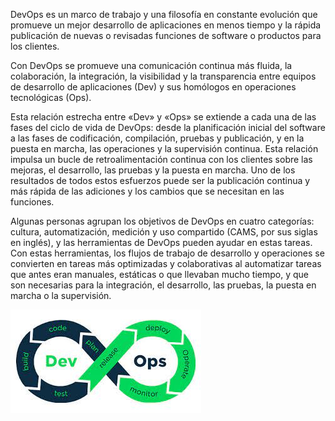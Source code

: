 

DevOps es un marco de trabajo y una filosofía en constante evolución que promueve un mejor desarrollo de aplicaciones en menos tiempo y la rápida publicación de nuevas o revisadas funciones de software o productos para los clientes.

Con DevOps se promueve una comunicación continua más fluida, la colaboración, la integración, la visibilidad y la transparencia entre equipos de desarrollo de aplicaciones (Dev) y sus homólogos en operaciones tecnológicas (Ops).

Esta relación estrecha entre «Dev» y «Ops» se extiende a cada una de las fases del ciclo de vida de DevOps: desde la planificación inicial del software a las fases de codificación, compilación, pruebas y publicación, y en la puesta en marcha, las operaciones y la supervisión continua. Esta relación impulsa un bucle de retroalimentación continua con los clientes sobre las mejoras, el desarrollo, las pruebas y la puesta en marcha. Uno de los resultados de todos estos esfuerzos puede ser la publicación continua y más rápida de las adiciones y los cambios que se necesitan en las funciones.

Algunas personas agrupan los objetivos de DevOps en cuatro categorías: cultura, automatización, medición y uso compartido (CAMS, por sus siglas en inglés), y las herramientas de DevOps pueden ayudar en estas tareas. Con estas herramientas, los flujos de trabajo de desarrollo y operaciones se convierten en tareas más optimizadas y colaborativas al automatizar tareas que antes eran manuales, estáticas o que llevaban mucho tiempo, y que son necesarias para la integración, el desarrollo, las pruebas, la puesta en marcha o la supervisión.


![devops que es lo que representa o es](imagenes/devops.jpg)